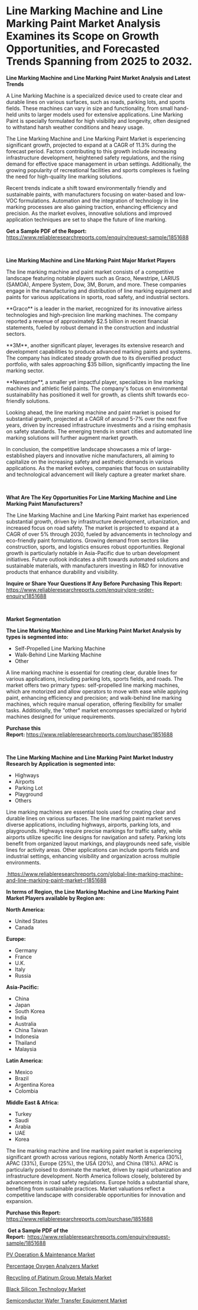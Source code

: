 <p><h1>Line Marking Machine and Line Marking Paint Market Analysis Examines its Scope on Growth Opportunities, and Forecasted Trends Spanning from 2025 to 2032.</h1></p><p><strong>Line Marking Machine and Line Marking Paint Market Analysis and Latest Trends</strong></p>
<p><p>A Line Marking Machine is a specialized device used to create clear and durable lines on various surfaces, such as roads, parking lots, and sports fields. These machines can vary in size and functionality, from small hand-held units to larger models used for extensive applications. Line Marking Paint is specially formulated for high visibility and longevity, often designed to withstand harsh weather conditions and heavy usage.</p><p>The Line Marking Machine and Line Marking Paint Market is experiencing significant growth, projected to expand at a CAGR of 11.3% during the forecast period. Factors contributing to this growth include increasing infrastructure development, heightened safety regulations, and the rising demand for effective space management in urban settings. Additionally, the growing popularity of recreational facilities and sports complexes is fueling the need for high-quality line marking solutions.</p><p>Recent trends indicate a shift toward environmentally friendly and sustainable paints, with manufacturers focusing on water-based and low-VOC formulations. Automation and the integration of technology in line marking processes are also gaining traction, enhancing efficiency and precision. As the market evolves, innovative solutions and improved application techniques are set to shape the future of line marking.</p></p>
<p><strong>Get a Sample PDF of the Report:&nbsp;</strong> <a href="https://www.reliableresearchreports.com/enquiry/request-sample/1851688?utm_campaign=37&utm_medium=2&utm_source=Github&utm_content=ia&utm_term=26032025&utm_id=line-marking-machine-and-line-marking-paint">https://www.reliableresearchreports.com/enquiry/request-sample/1851688</a></p>
<p>&nbsp;</p>
<p><strong>Line Marking Machine and Line Marking Paint Major Market Players</strong></p>
<p><p>The line marking machine and paint market consists of a competitive landscape featuring notable players such as Graco, Newstripe, LARIUS (SAMOA), Ampere System, Dow, 3M, Borum, and more. These companies engage in the manufacturing and distribution of line marking equipment and paints for various applications in sports, road safety, and industrial sectors.</p><p>**Graco** is a leader in the market, recognized for its innovative airless technologies and high-precision line marking machines. The company reported a revenue of approximately $2.5 billion in recent financial statements, fueled by robust demand in the construction and industrial sectors.</p><p>**3M**, another significant player, leverages its extensive research and development capabilities to produce advanced marking paints and systems. The company has indicated steady growth due to its diversified product portfolio, with sales approaching $35 billion, significantly impacting the line marking sector.</p><p>**Newstripe**, a smaller yet impactful player, specializes in line marking machines and athletic field paints. The company's focus on environmental sustainability has positioned it well for growth, as clients shift towards eco-friendly solutions.</p><p>Looking ahead, the line marking machine and paint market is poised for substantial growth, projected at a CAGR of around 5-7% over the next five years, driven by increased infrastructure investments and a rising emphasis on safety standards. The emerging trends in smart cities and automated line marking solutions will further augment market growth.</p><p>In conclusion, the competitive landscape showcases a mix of large-established players and innovative niche manufacturers, all aiming to capitalize on the increasing safety and aesthetic demands in various applications. As the market evolves, companies that focus on sustainability and technological advancement will likely capture a greater market share.</p></p>
<p>&nbsp;</p>
<p><strong>What Are The Key Opportunities For Line Marking Machine and Line Marking Paint Manufacturers?</strong></p>
<p><p>The Line Marking Machine and Line Marking Paint market has experienced substantial growth, driven by infrastructure development, urbanization, and increased focus on road safety. The market is projected to expand at a CAGR of over 5% through 2030, fueled by advancements in technology and eco-friendly paint formulations. Growing demand from sectors like construction, sports, and logistics ensures robust opportunities. Regional growth is particularly notable in Asia-Pacific due to urban development initiatives. Future outlook indicates a shift towards automated solutions and sustainable materials, with manufacturers investing in R&D for innovative products that enhance durability and visibility.</p></p>
<p><strong>Inquire or Share Your Questions If Any Before Purchasing This Report:</strong> <a href="https://www.reliableresearchreports.com/enquiry/pre-order-enquiry/1851688?utm_campaign=37&utm_medium=2&utm_source=Github&utm_content=ia&utm_term=26032025&utm_id=line-marking-machine-and-line-marking-paint">https://www.reliableresearchreports.com/enquiry/pre-order-enquiry/1851688</a></p>
<p>&nbsp;</p>
<p><strong>Market Segmentation</strong></p>
<p><strong>The Line Marking Machine and Line Marking Paint Market Analysis by types is segmented into:</strong></p>
<p><ul><li>Self-Propelled Line Marking Machine</li><li>Walk-Behind Line Marking Machine</li><li>Other</li></ul></p>
<p><p>A line marking machine is essential for creating clear, durable lines for various applications, including parking lots, sports fields, and roads. The market offers two primary types: self-propelled line marking machines, which are motorized and allow operators to move with ease while applying paint, enhancing efficiency and precision; and walk-behind line marking machines, which require manual operation, offering flexibility for smaller tasks. Additionally, the "other" market encompasses specialized or hybrid machines designed for unique requirements.</p></p>
<p><strong>Purchase this Report:&nbsp;</strong><a href="https://www.reliableresearchreports.com/purchase/1851688?utm_campaign=37&utm_medium=2&utm_source=Github&utm_content=ia&utm_term=26032025&utm_id=line-marking-machine-and-line-marking-paint">https://www.reliableresearchreports.com/purchase/1851688</a></p>
<p>&nbsp;</p>
<p><strong>The Line Marking Machine and Line Marking Paint Market Industry Research by Application is segmented into:</strong></p>
<p><ul><li>Highways</li><li>Airports</li><li>Parking Lot</li><li>Playground</li><li>Others</li></ul></p>
<p><p>Line marking machines are essential tools used for creating clear and durable lines on various surfaces. The line marking paint market serves diverse applications, including highways, airports, parking lots, and playgrounds. Highways require precise markings for traffic safety, while airports utilize specific line designs for navigation and safety. Parking lots benefit from organized layout markings, and playgrounds need safe, visible lines for activity areas. Other applications can include sports fields and industrial settings, enhancing visibility and organization across multiple environments.</p></p>
<p><a href="https://www.reliableresearchreports.com/global-line-marking-machine-and-line-marking-paint-market-r1851688?utm_campaign=37&utm_medium=2&utm_source=Github&utm_content=ia&utm_term=26032025&utm_id=line-marking-machine-and-line-marking-paint">&nbsp;https://www.reliableresearchreports.com/global-line-marking-machine-and-line-marking-paint-market-r1851688</a></p>
<p><strong>In terms of Region, the Line Marking Machine and Line Marking Paint Market Players available by Region are:</strong></p>
<p>
    <p> <strong> North America: </strong>
        <ul>
            <li>United States</li>
            <li>Canada</li>
        </ul>
        </p> 
    <p> <strong> Europe: </strong>
        <ul>
            <li>Germany</li>
            <li>France</li>
            <li>U.K.</li>
            <li>Italy</li>
            <li>Russia</li>
        </ul>
        </p> 
    <p> <strong> Asia-Pacific: </strong>
        <ul>
            <li>China</li>
            <li>Japan</li>
            <li>South Korea</li>
            <li>India</li>
            <li>Australia</li>
            <li>China Taiwan</li>
            <li>Indonesia</li>
            <li>Thailand</li>
            <li>Malaysia</li>
        </ul>
        </p> 
    <p> <strong> Latin America: </strong>
        <ul>
            <li>Mexico</li>
            <li>Brazil</li>
            <li>Argentina Korea</li>
            <li>Colombia</li>
        </ul>
        </p> 
    <p> <strong> Middle East & Africa: </strong>
        <ul>
            <li>Turkey</li>
            <li>Saudi</li>
            <li>Arabia</li>
            <li>UAE</li>
            <li>Korea</li>
        </ul>
    </p>
    </p>
<p><p>The line marking machine and line marking paint market is experiencing significant growth across various regions, notably North America (30%), APAC (33%), Europe (25%), the USA (20%), and China (18%). APAC is particularly poised to dominate the market, driven by rapid urbanization and infrastructure development. North America follows closely, bolstered by advancements in road safety regulations. Europe holds a substantial share, benefiting from sustainable practices. Market valuations reflect a competitive landscape with considerable opportunities for innovation and expansion.</p></p>
<p><strong>Purchase this Report: </strong><a href="https://www.reliableresearchreports.com/purchase/1851688?utm_campaign=37&utm_medium=2&utm_source=Github&utm_content=ia&utm_term=26032025&utm_id=line-marking-machine-and-line-marking-paint">https://www.reliableresearchreports.com/purchase/1851688</a></p>
<p>&nbsp;<strong>Get a Sample PDF of the Report:&nbsp;&nbsp;</strong><a href="https://www.reliableresearchreports.com/enquiry/request-sample/1851688?utm_campaign=37&utm_medium=2&utm_source=Github&utm_content=ia&utm_term=26032025&utm_id=line-marking-machine-and-line-marking-paint">https://www.reliableresearchreports.com/enquiry/request-sample/1851688</a></p>
<p><strong></strong></p>
<p><p><a href="https://github.com/dukawashviro/Market-Research-Report-List-1/blob/main/pv-operation-maintenance-market.md?utm_campaign=37&utm_medium=2&utm_source=Github&utm_content=ia&utm_term=26032025&utm_id=line-marking-machine-and-line-marking-paint">PV Operation & Maintenance Market</a></p><p><a href="https://github.com/rembaentin6f/Market-Research-Report-List-1/blob/main/percentage-oxygen-analyzers-market.md?utm_campaign=37&utm_medium=2&utm_source=Github&utm_content=ia&utm_term=26032025&utm_id=line-marking-machine-and-line-marking-paint">Percentage Oxygen Analyzers Market</a></p><p><a href="https://github.com/tineamonaya/Market-Research-Report-List-1/blob/main/recycling-of-platinum-group-metals-market.md?utm_campaign=37&utm_medium=2&utm_source=Github&utm_content=ia&utm_term=26032025&utm_id=line-marking-machine-and-line-marking-paint">Recycling of Platinum Group Metals Market</a></p><p><a href="https://github.com/molayrabeta/Market-Research-Report-List-1/blob/main/black-silicon-technology-market.md?utm_campaign=37&utm_medium=2&utm_source=Github&utm_content=ia&utm_term=26032025&utm_id=line-marking-machine-and-line-marking-paint">Black Silicon Technology Market</a></p><p><a href="https://github.com/koopalujale2/Market-Research-Report-List-1/blob/main/semiconductor-wafer-transfer-equipment-market.md?utm_campaign=37&utm_medium=2&utm_source=Github&utm_content=ia&utm_term=26032025&utm_id=line-marking-machine-and-line-marking-paint">Semiconductor Wafer Transfer Equipment Market</a></p></p>